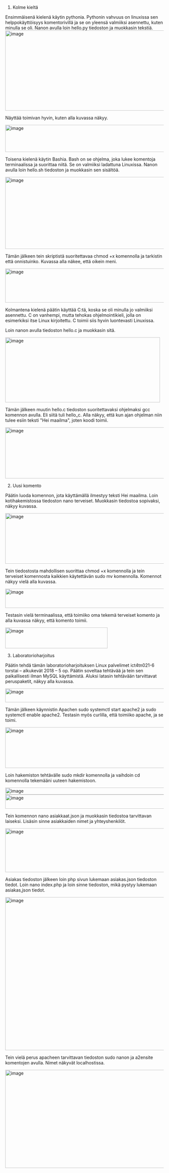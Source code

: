 1. Kolme kieltä

Ensimmäisenä kielenä käytin pythonia. Pythonin vahvuus on linuxissa sen helppokäyttöisyys komentorivillä ja se on yleensä valmiiksi asennettu, kuten minulla se oli.
Nanon avulla loin hello.py tiedoston ja muokkasin tekstiä.
<img width="807" height="254" alt="image" src="https://github.com/user-attachments/assets/9212052b-e503-4dc6-9fe8-623f619c6331" />

Näyttää toimivan hyvin, kuten alla kuvassa näkyy.

<img width="536" height="86" alt="image" src="https://github.com/user-attachments/assets/b1183a25-3a26-4c10-be0a-eee672b069c3" />


Toisena kielenä käytin Bashia. Bash on se ohjelma, joka lukee komentoja terminaalissa ja suorittaa niitä. Se on valmiiksi ladattuna Linuxissa.
Nanon avulla loin hello.sh tiedoston ja muokkasin sen sisältöä.

<img width="818" height="228" alt="image" src="https://github.com/user-attachments/assets/7a466e23-fc4b-421c-a87e-05f5ccb40345" />

Tämän jälkeen tein skriptistä suoritettavaa chmod +x komennolla ja tarkistin että onnistuinko. Kuvassa alla näkee, että oikein meni.

<img width="528" height="108" alt="image" src="https://github.com/user-attachments/assets/c976f36b-71f3-48f4-a6d0-bc1e2762f19c" />


Kolmantena kielenä päätin käyttää C:tä, koska se oli minulla jo valmiiksi asennettu. C on vanhempi, mutta tehokas ohjelmointikieli, jolla on esimerkiksi itse Linux kirjoitettu. C toimii siis hyvin luontevasti Linuxissa.

Loin nanon avulla tiedoston hello.c ja muokkasin sitä.

<img width="492" height="206" alt="image" src="https://github.com/user-attachments/assets/179f12ae-862f-4603-a844-5be0ae156fa7" />

Tämän jälkeen muutin hello.c tiedoston suoritettavaksi ohjelmaksi gcc komennon avulla. Eli siitä tuli hello_c. Alla näkyy, että kun ajan ohjelman niin tulee esiin teksti "Hei maailma", joten koodi toimii.

<img width="559" height="162" alt="image" src="https://github.com/user-attachments/assets/08060566-6c18-404b-a100-49db09225c64" />


2. Uusi komento

Päätin luoda komennon, jota käyttämällä ilmestyy teksti Hei maailma. Loin kotihakemistossa tiedoston nano terveiset. Muokkasin tiedostoa sopivaksi, näkyy kuvassa.

<img width="653" height="160" alt="image" src="https://github.com/user-attachments/assets/82b9532f-dab4-4040-b455-b835d7475261" />

Tein tiedostosta mahdollisen suorittaa chmod +x komennolla ja tein terveiset komennosta kaikkien käytettävän sudo mv komennolla. Komennot näkyy vielä alla kuvassa.

<img width="551" height="61" alt="image" src="https://github.com/user-attachments/assets/4ae39dbc-62dd-425f-96b2-ffc941ae2912" />

Testasin vielä terminaalissa, että toimiiko oma tekemä terveiset komento ja alla kuvassa näkyy, että komento toimii.

<img width="325" height="66" alt="image" src="https://github.com/user-attachments/assets/8c9e12ec-65df-4fab-aa58-c05b260c5ce2" />


3. Laboratorioharjoitus

Päätin tehdä tämän laboratorioharjoituksen Linux palvelimet ict4tn021-6 torstai – alkukevät 2018 – 5 op. Päätin soveltaa tehtävää ja tein sen paikallisesti ilman MySQL käyttämistä. Aluksi latasin tehtävään tarvittavat peruspaketit, näkyy alla kuvassa.

<img width="612" height="44" alt="image" src="https://github.com/user-attachments/assets/59e13d6f-2999-45d6-ac9f-80446cc0f842" />

Tämän jälkeen käynnistin Apachen sudo systemctl start apache2 ja sudo systemctl enable apache2. Testasin myös curlilla, että toimiiko apache, ja se toimi.

<img width="796" height="129" alt="image" src="https://github.com/user-attachments/assets/097c9ff9-0ae4-493d-998a-c4914215897d" />

Loin hakemiston tehtävälle sudo mkdir komennolla ja vaihdoin cd komennolla tekemääni uuteen hakemistoon.

<img width="635" height="22" alt="image" src="https://github.com/user-attachments/assets/c2e27e6f-e4a2-44bd-93e2-9bcce6564701" />
<img width="529" height="45" alt="image" src="https://github.com/user-attachments/assets/72f0b300-a44f-4ed4-9882-5aba448da26c" />

Tein komennon nano asiakkaat.json ja muokkasin tiedostoa tarvittavan laiseksi. Lisäsin sinne asiakkaiden nimet ja yhteyshenkilöt.

<img width="767" height="139" alt="image" src="https://github.com/user-attachments/assets/2ac5b97e-f7b3-44fc-a75b-3c66e47e2c61" />

Asiakas tiedoston jälkeen loin php sivun lukemaan asiakas.json tiedoston tiedot. Loin nano index.php ja loin sinne tiedoston, mikä pystyy lukemaan asiakas,json tiedot.

<img width="813" height="485" alt="image" src="https://github.com/user-attachments/assets/a71a66e6-1e2f-4208-9d62-437a577185ff" />

Tein vielä perus apacheen tarvittavan tiedoston sudo nanon ja a2ensite komentojen avulla. Nimet näkyvät localhostissa.

<img width="1253" height="311" alt="image" src="https://github.com/user-attachments/assets/ebb9a257-c1f1-4c8e-b1fa-2bdef362925b" />







